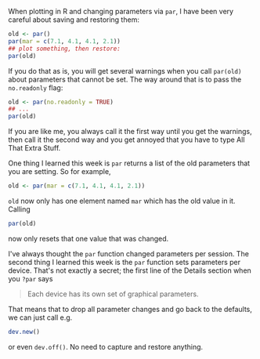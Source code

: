 <!-- 
.. title: R tip: dev.off()
.. slug: r-tip-devoff
.. date: 2017-05-19 08:13:44 UTC-05:00
.. tags: 
.. category: 
.. link: 
.. description: 
.. type: text
-->

When plotting in R and changing parameters via `par`, I have been very
careful about saving and restoring them:

```R
old <- par()
par(mar = c(7.1, 4.1, 4.1, 2.1))
## plot something, then restore:
par(old)
```

If you do that as is, you will get several warnings when you call
`par(old)` about parameters that cannot be set. The way around that is
to pass the `no.readonly` flag:

```R
old <- par(no.readonly = TRUE)
## ...
par(old)
```

If you are like me, you always call it the first way until you get the
warnings, then call it the second way and you get annoyed that you
have to type All That Extra Stuff.

One thing I learned this week is `par` returns a list of the old
parameters that you are setting. So for example,

```R
old <- par(mar = c(7.1, 4.1, 4.1, 2.1))
```

`old` now only has one element named `mar` which has the old value in
it. Calling

```R
par(old)
```

now only resets that one value that was changed.

I've always thought the `par` function changed parameters per session.
The second thing I learned this week is the `par` function sets
parameters per device. That's not exactly a secret; the first line of
the Details section when you `?par` says

> Each device has its own set of graphical parameters.

That means that to drop all parameter changes and go back to the
defaults, we can just call e.g.

```R
dev.new()
```

or even `dev.off()`. No need to capture and restore anything.
